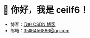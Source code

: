 # 👋 你好，我是 ceilf6！

- 博客：[我的 CSDN 博客](https://blog.csdn.net/2301_78856868)  
- 邮箱：3506456886@qq.com  
